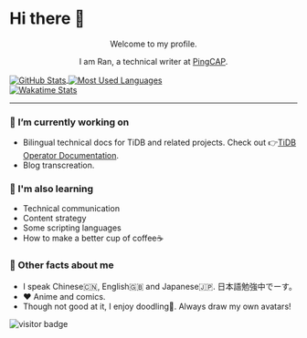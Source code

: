 # Hi there 👋

<div align="center">
  <p>Welcome to my profile.</>
  <p>I am Ran, a technical writer at <a href="https://pingcap.com/">PingCAP</a>.</p>
</div>

<a href="https://github.com/anuraghazra/github-readme-stats">
  <img align="center" alt="GitHub Stats" src="https://github-readme-stats.ran-huang.vercel.app/api?username=ran-huang&show_icons=true&count_private=true&hide=stars,issues&theme=vue" />
</a>
<a href="https://github.com/anuraghazra/github-readme-stats">
    <img align="center" alt="Most Used Languages" src="https://github-readme-stats.ran-huang.vercel.app/api/top-langs/?username=ran-huang&langs-count=4&theme=vue&layout=compact" />
</a>
<br />
<a href="https://github.com/anuraghazra/github-readme-stats">
    <img align="center" alt="Wakatime Stats" src="https://github-readme-stats.ran-huang.vercel.app/api/wakatime/?username=yellowgomi&theme=vue" />
</a>

<hr>

### 📝 I’m currently working on

- Bilingual technical docs for TiDB and related projects. Check out 👉[TiDB Operator Documentation](https://github.com/pingcap/docs-tidb-operator).
- Blog transcreation.

### 🔭 I'm also learning

- Technical communication
- Content strategy
- Some scripting languages
- How to make a better cup of coffee☕️

### 📢 Other facts about me 

- I speak Chinese🇨🇳, English🇬🇧 and Japanese🇯🇵. 日本語勉強中でーす。 
- ❤️ Anime and comics.
- Though not good at it, I enjoy doodling🎨. Always draw my own avatars!

![visitor badge](https://visitor-badge.glitch.me/badge?page_id=ran-huang.ran-huang)
